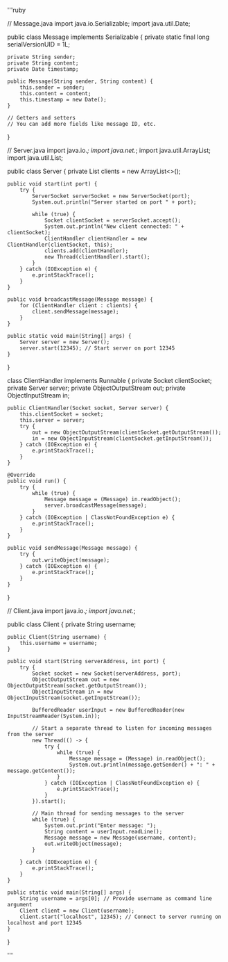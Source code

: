 '''ruby

// Message.java
import java.io.Serializable;
import java.util.Date;

public class Message implements Serializable {
    private static final long serialVersionUID = 1L;

    private String sender;
    private String content;
    private Date timestamp;

    public Message(String sender, String content) {
        this.sender = sender;
        this.content = content;
        this.timestamp = new Date();
    }

    // Getters and setters
    // You can add more fields like message ID, etc.
}

// Server.java
import java.io.*;
import java.net.*;
import java.util.ArrayList;
import java.util.List;

public class Server {
    private List<ClientHandler> clients = new ArrayList<>();

    public void start(int port) {
        try {
            ServerSocket serverSocket = new ServerSocket(port);
            System.out.println("Server started on port " + port);

            while (true) {
                Socket clientSocket = serverSocket.accept();
                System.out.println("New client connected: " + clientSocket);
                ClientHandler clientHandler = new ClientHandler(clientSocket, this);
                clients.add(clientHandler);
                new Thread(clientHandler).start();
            }
        } catch (IOException e) {
            e.printStackTrace();
        }
    }

    public void broadcastMessage(Message message) {
        for (ClientHandler client : clients) {
            client.sendMessage(message);
        }
    }

    public static void main(String[] args) {
        Server server = new Server();
        server.start(12345); // Start server on port 12345
    }
}

class ClientHandler implements Runnable {
    private Socket clientSocket;
    private Server server;
    private ObjectOutputStream out;
    private ObjectInputStream in;

    public ClientHandler(Socket socket, Server server) {
        this.clientSocket = socket;
        this.server = server;
        try {
            out = new ObjectOutputStream(clientSocket.getOutputStream());
            in = new ObjectInputStream(clientSocket.getInputStream());
        } catch (IOException e) {
            e.printStackTrace();
        }
    }

    @Override
    public void run() {
        try {
            while (true) {
                Message message = (Message) in.readObject();
                server.broadcastMessage(message);
            }
        } catch (IOException | ClassNotFoundException e) {
            e.printStackTrace();
        }
    }

    public void sendMessage(Message message) {
        try {
            out.writeObject(message);
        } catch (IOException e) {
            e.printStackTrace();
        }
    }
}

// Client.java
import java.io.*;
import java.net.*;

public class Client {
    private String username;

    public Client(String username) {
        this.username = username;
    }

    public void start(String serverAddress, int port) {
        try {
            Socket socket = new Socket(serverAddress, port);
            ObjectOutputStream out = new ObjectOutputStream(socket.getOutputStream());
            ObjectInputStream in = new ObjectInputStream(socket.getInputStream());

            BufferedReader userInput = new BufferedReader(new InputStreamReader(System.in));

            // Start a separate thread to listen for incoming messages from the server
            new Thread(() -> {
                try {
                    while (true) {
                        Message message = (Message) in.readObject();
                        System.out.println(message.getSender() + ": " + message.getContent());
                    }
                } catch (IOException | ClassNotFoundException e) {
                    e.printStackTrace();
                }
            }).start();

            // Main thread for sending messages to the server
            while (true) {
                System.out.print("Enter message: ");
                String content = userInput.readLine();
                Message message = new Message(username, content);
                out.writeObject(message);
            }

        } catch (IOException e) {
            e.printStackTrace();
        }
    }

    public static void main(String[] args) {
        String username = args[0]; // Provide username as command line argument
        Client client = new Client(username);
        client.start("localhost", 12345); // Connect to server running on localhost and port 12345
    }
}

'''
